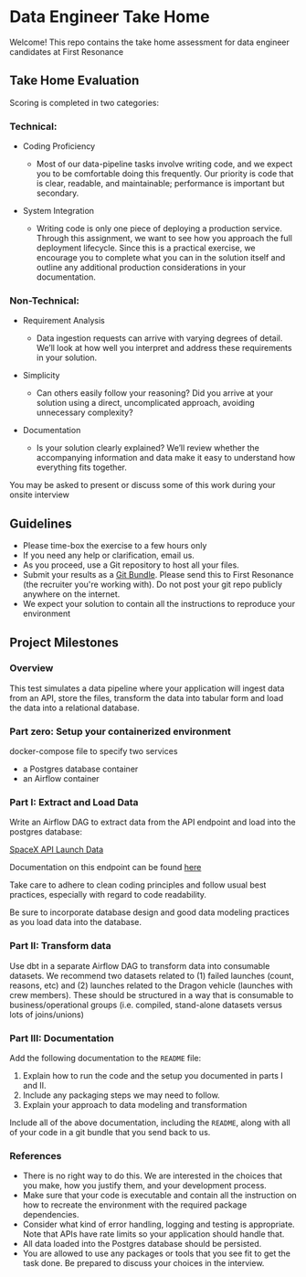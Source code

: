 # Data Engineer Take Home

Welcome!  This repo contains the take home assessment for data engineer candidates at First Resonance

## Take Home Evaluation

Scoring is completed in two categories:

### Technical:

- Coding Proficiency
  - Most of our data-pipeline tasks involve writing code, and we expect you to be comfortable doing this frequently. Our priority is code that is clear, readable, and maintainable; performance is important but secondary.

- System Integration
  - Writing code is only one piece of deploying a production service. Through this assignment, we want to see how you approach the full deployment lifecycle. Since this is a practical exercise, we encourage you to complete what you can in the solution itself and outline any additional production considerations in your documentation.

### Non-Technical:

- Requirement Analysis
  - Data ingestion requests can arrive with varying degrees of detail. We’ll look at how well you interpret and address these requirements in your solution.

- Simplicity
  - Can others easily follow your reasoning? Did you arrive at your solution using a direct, uncomplicated approach, avoiding unnecessary complexity?

- Documentation
  - Is your solution clearly explained? We’ll review whether the accompanying information and data make it easy to understand how everything fits together.

You may be asked to present or discuss some of this work during your onsite interview

## Guidelines

* Please time-box the exercise to a few hours only
* If you need any help or clarification, email us.
* As you proceed, use a Git repository to host all your files.
* Submit your results as a [Git Bundle](https://utappia.org/2015/04/27/git-bundle-backup/). Please send this to First Resonance (the recruiter you're working with). Do not post your git repo publicly anywhere on the internet.
* We expect your solution to contain all the instructions to reproduce your environment

## Project Milestones

### Overview

This test simulates a data pipeline where your application will ingest data from an API, store the files, transform the data into tabular form and load the data into a relational database. 

### Part zero: Setup your containerized environment

docker-compose file to specify two services
- a Postgres database container
- an Airflow container

### Part I: Extract and Load Data

Write an Airflow DAG to extract data from the API endpoint and load into the postgres database:

[SpaceX API Launch Data](https://api.spacexdata.com/v4/launches)

Documentation on this endpoint can be found [here](https://github.com/r-spacex/SpaceX-API/blob/master/docs/launches/v4/all.md)

Take care to adhere to clean coding principles and follow usual best practices, especially with regard to code readability. 

Be sure to incorporate database design and good data modeling practices as you load data into the database.

### Part II: Transform data

Use dbt in a separate Airflow DAG to transform data into consumable datasets. We recommend two datasets related to (1) failed launches (count, reasons, etc) and (2) launches related to the Dragon vehicle (launches with crew members). These should be structured in a way that is consumable to business/operational groups (i.e. compiled, stand-alone datasets versus lots of joins/unions)

### Part III: Documentation

Add the following documentation to the `README` file:

1. Explain how to run the code and the setup you documented in parts I and II.
2. Include any packaging steps we may need to follow.
3. Explain your approach to data modeling and transformation

Include all of the above documentation, including the `README`, along with all of your code in a git bundle that you send back to us.

### References 

* There is no right way to do this. We are interested in the choices that you make, how you justify them, and your development process.
* Make sure that your code is executable and contain all the instruction on how to recreate the environment with the required package dependencies.
* Consider what kind of error handling, logging and testing is appropriate. Note that APIs have rate limits so your application should handle that.
* All data loaded into the Postgres database should be persisted.
* You are allowed to use any packages or tools that you see fit to get the task done. Be prepared to discuss your choices in the interview.
